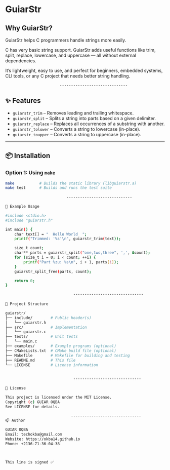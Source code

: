 # GuiarStr

## Why GuiarStr?

GuiarStr helps C programmers handle strings more easily.

C has very basic string support. GuiarStr adds useful functions like trim, split, replace, lowercase, and uppercase — all without external dependencies.

It’s lightweight, easy to use, and perfect for beginners, embedded systems, CLI tools, or any C project that needs better string handling.


                            ------------------------------

## ✨ Features

- `guiarstr_trim` – Removes leading and trailing whitespace.
- `guiarstr_split` – Splits a string into parts based on a given delimiter.
- `guiarstr_replace` – Replaces all occurrences of a substring with another.
- `guiarstr_tolower` – Converts a string to lowercase (in-place).
- `guiarstr_toupper` – Converts a string to uppercase (in-place).

---

## 📦 Installation

### Option 1: Using `make`

```bash
make           # Builds the static library (libguiarstr.a)
make test      # Builds and runs the test suite
  
                           -----------------------------

🧪 Example Usage

#include <stdio.h>
#include "guiarstr.h"

int main() {
    char text[] = "  Hello World  ";
    printf("Trimmed: '%s'\n", guiarstr_trim(text));

    size_t count;
    char** parts = guiarstr_split("one,two,three", ',', &count);
    for (size_t i = 0; i < count; ++i) {
        printf("Part %zu: %s\n", i + 1, parts[i]);
    }
    guiarstr_split_free(parts, count);

    return 0;
}

                              -------------------------------
                              
📁 Project Structure

guiarstr/
├── include/        # Public header(s)
│   └── guiarstr.h
├── src/            # Implementation
│   └── guiarstr.c
├── tests/          # Unit tests
│   └── main.c
├── examples/       # Example programs (optional)
├── CMakeLists.txt  # CMake build file (optional)
├── Makefile        # Makefile for building and testing
├── README.md       # This file
└── LICENSE         # License information

  
                              ------------------------------
                              
📄 License

This project is licensed under the MIT License.
Copyright (c) GUIAR OQBA
See LICENSE for details.

                             -------------------------------
📫 Author

GUIAR OQBA
Email: techokba@gmail.com
Website: https://okba14.github.io
Phone: +2136-71-36-04-38


                              
This line is signed ✅
